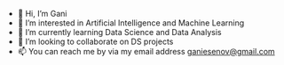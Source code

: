 - 👋 Hi, I’m Gani
- 👀 I’m interested in Artificial Intelligence and Machine Learning 
- 🌱 I’m currently learning Data Science and Data Analysis
- 💞️ I’m looking to collaborate on DS projects
- 📫 You can reach me by via my email address ganiesenov@gmail.com

<!---
ganiesenov/ganiesenov is a ✨ special ✨ repository because its `README.md` (this file) appears on your GitHub profile.
You can click the Preview link to take a look at your changes.
--->
